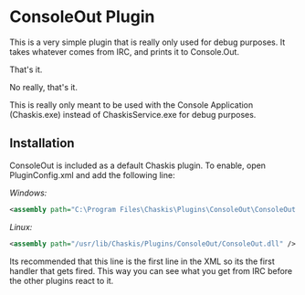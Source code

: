 ﻿ConsoleOut Plugin
=================

This is a very simple plugin that is really only used for debug purposes.  It takes whatever comes from IRC, and prints it to Console.Out.

That's it.

No really, that's it.

This is really only meant to be used with the Console Application (Chaskis.exe) instead of ChaskisService.exe for debug purposes.

Installation
--------
ConsoleOut is included as a default Chaskis plugin.  To enable, open PluginConfig.xml and add the following line:

*Windows:*
```XML
<assembly path="C:\Program Files\Chaskis\Plugins\ConsoleOut\ConsoleOut.dll" />
```

*Linux:*
```XML
<assembly path="/usr/lib/Chaskis/Plugins/ConsoleOut/ConsoleOut.dll" />
```

Its recommended that this line is the first line in the XML so its the first handler that gets fired.  This way you can see what you get from IRC before the other plugins react to it.
